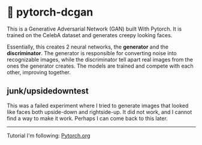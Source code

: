 # 🎨 pytorch-dcgan
This is a Generative Adversarial Network (GAN) built With Pytorch. It is trained on the CelebA dataset and generates creepy looking faces. 

Essentially, this creates 2 neural networks, the **generator** and the **discriminator**. The generator is responsible for converting noise into recognizable images, while the discriminator tell apart real images from the ones the generator creates. The models are trained and compete with each other, improving together. 

## junk/upsidedowntest
This was a failed experiment where I tried to generate images that looked like faces both upside-down and rightside-up. It did not work, and I cannot find a way to make it work. Perhaps I can come back to this later. 

---
Tutorial I'm following: [Pytorch.org](https://pytorch.org/tutorials/beginner/dcgan_faces_tutorial.html)

